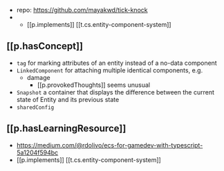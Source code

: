 
- repo: https://github.com/mayakwd/tick-knock
- - [[p.implements]] [[t.cs.entity-component-system]]

## [[p.hasConcept]]

- `tag` for marking attributes of an entity instead of a no-data component
- `LinkedComponent` for attaching multiple identical components, e.g.
  - damage
    - [[p.provokedThoughts]] seems unusual 
- `Snapshot` a container that displays the difference between the current state of Entity and its previous state
- `sharedConfig` 


## [[p.hasLearningResource]]

- https://medium.com/@rdolivo/ecs-for-gamedev-with-typescript-5a1204f594bc
- [[p.implements]] [[t.cs.entity-component-system]]